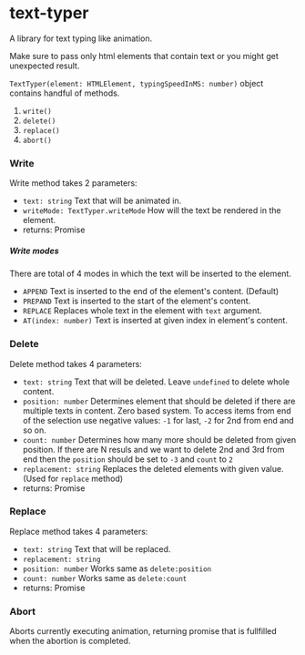 # text-typer
A library for text typing like animation.

Make sure to pass only html elements that contain text or you might get unexpected result. 

`TextTyper(element: HTMLElement, typingSpeedInMS: number)` object contains handful of methods.

1. `write()`
2. `delete()`
3. `replace()`
4. `abort()`

### Write

Write method takes 2 parameters:

- `text: string` Text that will be animated in.
- `writeMode: TextTyper.writeMode` How will the text be rendered in the element.
- returns: Promise

##### Write modes

There are total of 4 modes in which the text will be inserted to the element.

- `APPEND` Text is inserted to the end of the element's content. (Default)
- `PREPAND` Text is inserted to the start of the element's content.
- `REPLACE` Replaces whole text in the element with `text` argument.
- `AT(index: number)` Text is inserted at given index in element's content.

### Delete

Delete method takes 4 parameters:

- `text: string` Text that will be deleted. Leave `undefined` to delete whole content.
- `position: number` Determines element that should be deleted if there are multiple texts in content. Zero based system. To access items from end of the selection use negative values: `-1` for last, `-2` for 2nd from end and so on.
- `count: number` Determines how many more should be deleted from given position. If there are N resuls and we want to delete 2nd and 3rd from end then the `position` should be set to `-3` and `count` to `2`
- `replacement: string` Replaces the deleted elements with given value. (Used for `replace` method)
- returns: Promise

### Replace

Replace method takes 4 parameters:

- `text: string` Text that will be replaced.
- `replacement: string`
- `position: number` Works same as `delete:position`
- `count: number` Works same as `delete:count`
- returns: Promise

### Abort

Aborts currently executing animation, returning promise that is fullfilled when the abortion is completed.
